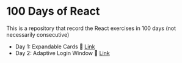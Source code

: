 # 100 Days of React

This is a repository that record the React exercises in 100 days (not necessarily consecutive)

- Day 1: Expandable Cards :bookmark: [Link](./001_expandable_cards/)
- Day 2: Adaptive Login Window :key: [Link](./002_adaptive_login_window/)